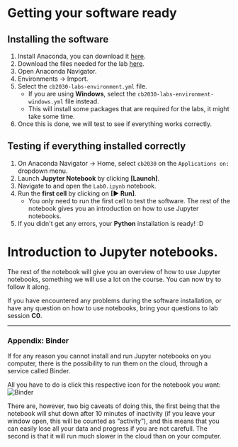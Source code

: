# Getting your software ready

## Installing the software

1. Install Anaconda, you can download it [here](https://www.anaconda.com/products/individual).
2. Download the files needed for the lab [here](https://github.com/statisticalbiotechnology/cb2030/tree/master/lab/Lab0).
3. Open Anaconda Navigator.
4. Environments &#8594; Import.
5. Select the `cb2030-labs-environment.yml` file. 
    * If you are using **Windows**, select the `cb2030-labs-environment-windows.yml` file instead. 
    * This will install some packages that are required for the labs, it might take some time.
6. Once this is done, we will test to see if everything works correctly.

## Testing if everything installed correctly

1. On Anaconda Navigator &#8594; Home, select `cb2030` on the `Applications on:` dropdown menu.
2. Launch **Jupyter Notebook** by clicking **[Launch]**.
3. Navigate to and open the `Lab0.ipynb` notebook.
4. Run the **first cell** by clicking on **[&#9658; Run]**.
    * You only need to run the first cell to test the software. The rest of the notebook gives you an introduction on how to use Jupyter notebooks.
5. If you didn't get any errors, your **Python** installation is ready! :D

# Introduction to Jupyter notebooks.

The rest of the notebook will give you an overview of how to use Jupyter notebooks, something we will use a lot on the course. You can now try to follow it along.

If you have encountered any problems during the software installation, or have any question on how to use notebooks, bring your questions to lab session **C0**.

---


### Appendix: Binder

If for any reason you cannot install and run Jupyter notebooks on you computer, there is the possibility to run them on the cloud, through a service called Binder.

All you have to do is click this respective icon for the notebook you want: ![Binder](https://mybinder.org/badge_logo.svg)

There are, however, two big caveats of doing this, the first being that the notebook will shut down after 10 minutes of inactivity (if you leave your window open, this will be counted as “activity”), and this means that you can easily lose all your data and progress if you are not carefull.
The second is that it will run much slower in the cloud than on your computer.
